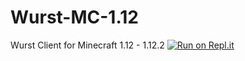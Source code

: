 # Wurst-MC-1.12
Wurst Client for Minecraft 1.12 - 1.12.2
[![Run on Repl.it](https://repl.it/badge/github/coolpic783/Wurst-MC-1.12)](https://repl.it/github/coolpic783/Wurst-MC-1.12)